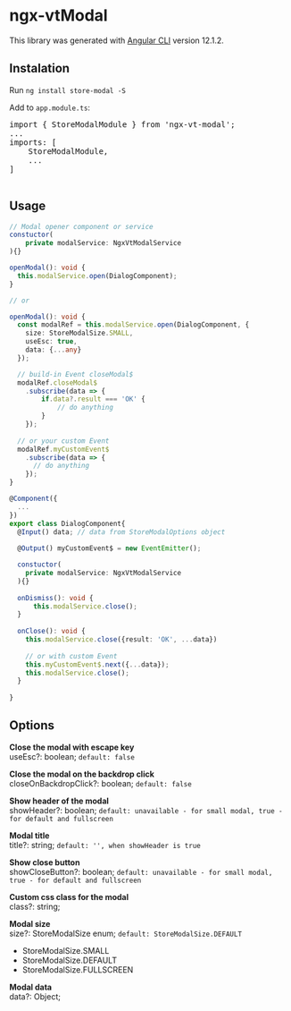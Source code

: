 # ngx-vtModal

This library was generated with [Angular CLI](https://github.com/angular/angular-cli) version 12.1.2.

## Instalation

Run `ng install store-modal -S`

Add to `app.module.ts`:
<pre>
import { StoreModalModule } from 'ngx-vt-modal';
...
imports: [
    StoreModalModule,
    ...
]

</pre>

## Usage

```typescript
// Modal opener component or service
constuctor(
    private modalService: NgxVtModalService
){}

openModal(): void {
  this.modalService.open(DialogComponent);
}

// or

openModal(): void {
  const modalRef = this.modalService.open(DialogComponent, {
    size: StoreModalSize.SMALL,
    useEsc: true,
    data: {...any}
  });

  // build-in Event closeModal$
  modalRef.closeModal$
    .subscribe(data => {
        if.data?.result === 'OK' {
            // do anything
        }
    });
  
  // or your custom Event
  modalRef.myCustomEvent$
    .subscribe(data => {
      // do anything
    });
}
```
```typescript
@Component({
  ...
})
export class DialogComponent{
  @Input() data; // data from StoreModalOptions object
  
  @Output() myCustomEvent$ = new EventEmitter();

  constuctor(
    private modalService: NgxVtModalService
  ){}
  
  onDismiss(): void {
      this.modalService.close();
  }
  
  onClose(): void {
    this.modalService.close({result: 'OK', ...data}) 
    
    // or with custom Event
    this.myCustomEvent$.next({...data});
    this.modalService.close();
  }
  
}
```

## Options
**Close the modal with escape key**
  <br>useEsc?: boolean; `default: false`

**Close the modal on the backdrop click**
<br>closeOnBackdropClick?: boolean; `default: false`

**Show header of the modal**
<br>showHeader?: boolean; `default: unavailable - for small modal, true - for default and fullscreen`

**Modal title**
<br>title?: string;  `default: '', when showHeader is true`

**Show close button**
<br>showCloseButton?: boolean; `default: unavailable - for small modal, true - for default and fullscreen`

**Custom css class for the modal**
<br>class?: string;

**Modal size**
<br>size?: StoreModalSize enum; `default: StoreModalSize.DEFAULT`
  * StoreModalSize.SMALL
  * StoreModalSize.DEFAULT
  * StoreModalSize.FULLSCREEN

**Modal data**
<br>data?: Object;

